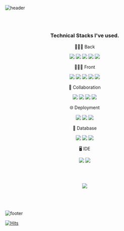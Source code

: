 ![header](https://capsule-render.vercel.app/api?type=soft&color=003458&section=header&text=Hello!%20I'm%20HoonSub%20Kim&fontSize=40&fontColor=ffffff&animation=twinkling)
<h2></h2>

<!-- <h3 align="center" style="font-size:80px;"><a href="https://cookie-sock-16d.notion.site/d9b227ed68cc4c7e84f89b6a0ca0131e">&nbsp;&nbsp; 🙋🏻‍♂️ Go to my portfolio &nbsp;&nbsp;</a></h3> -->
<br/>
<h3 align="center"> &nbsp;&nbsp; Technical Stacks I've used. &nbsp;&nbsp; </h3>

<p align="center">👨🏻‍💻 Back</p>
<p align="center">
<img src="https://img.shields.io/badge/Java-FF160B?style=flat-square&logo=java&logoColor=white"> <img src="https://img.shields.io/badge/Spring-6DB33F?style=flat-square&logo=spring&logoColor=white"> <img src="https://img.shields.io/badge/Python-3776AB?style=flat-square&logo=Python&logoColor=white"/> <img src="https://img.shields.io/badge/Django-092E20?style=flat-square&logo=django&logoColor=white"/> <img src="https://img.shields.io/badge/DRF-092E20?style=flat-square&logo=django&logoColor=white"/><br>
</p>

<p align="center">👨🏻‍💻 Front</p>
<p align="center">
<img src="https://img.shields.io/badge/Javascript-F7DF1E?style=flat-square&logo=javascript&logoColor=white"> <img src="https://img.shields.io/badge/React-61DAFB?style=flat-square&logo=react&logoColor=white"/> <img src="https://img.shields.io/badge/html5-E34F26?style=flat-square&logo=html5&logoColor=white"> <img src="https://img.shields.io/badge/css-1572B6?style=flat-square&logo=css3&logoColor=white"> <img src="https://img.shields.io/badge/bootstrap-7952B3?style=flat-square&logo=bootstrap&logoColor=white"/><br>
</p>

<p align="center">👥 Collaboration</p>
<p align="center">
<img src="https://img.shields.io/badge/github-181717?style=flat-square&logo=github&logoColor=white"> <img src="https://img.shields.io/badge/notion-000000?style=flat-square&logo=notion&logoColor=white"> <img src="https://img.shields.io/badge/discord-5865F2?style=flat-square&logo=discord&logoColor=white"> <img src="https://img.shields.io/badge/slack-4A154B?style=flat-square&logo=slack&logoColor=white"><br>
</p>

<p align="center">🌐 Deployment</p>
<p align="center">
<img src="https://img.shields.io/badge/Amazon_AWS_EC2-232F3E?style=flat-square&logo=Amazon AWS&logoColor=white"/> <img src="https://img.shields.io/badge/heroku-430098?style=flat-square&logo=heroku&logoColor=white"> <img src="https://img.shields.io/badge/Github Pages-222222?style=flat-square&logo=github pages&logoColor=white"><br>
</p>

<p align="center">💾 Database</p>
<p align="center">
<img src="https://img.shields.io/badge/MySQL-4479A1?style=flat-square&logo=mysql&logoColor=white"> <img src="https://img.shields.io/badge/Firebase-FFCA28?style=flat-square&logo=firebase&logoColor=white"> <img src="https://img.shields.io/badge/MariaDB-003545?style=flat-square&logo=mariadb&logoColor=white"><br/>
</p>

<p align="center">🖥️ IDE</p>
<p align="center">
<img src="https://img.shields.io/badge/IntelliJ IDEA-000000?style=flat-square&logo=IntelliJ IDEA&logoColor=white"> <img src="https://img.shields.io/badge/Visual Studio Code-007ACC?style=flat-square&logo=Visual Studio Code&logoColor=white"><br/>
</p>

<br><br>
<p align="center"><img src="https://github-readme-stats.vercel.app/api?username=khsrla9806&show_icons=true&theme=graywhite"></p>
<br>

<h1></h1>

![footer](https://capsule-render.vercel.app/api?type=soft&color=003458&section=header&fontColor=ffffff&animation=twinkling)

[![Hits](https://hits.seeyoufarm.com/api/count/incr/badge.svg?url=https%3A%2F%2Fgithub.com%2Fkhsrla9806&count_bg=%23A4A4A4&title_bg=%23555555&icon=angellist.svg&icon_color=%23FFFFFF&title=Today+Visitors+/+Total&edge_flat=false)](https://hits.seeyoufarm.com)
